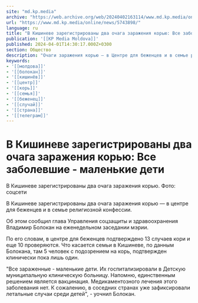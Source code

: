 ```yaml
---
site: "md.kp.media"
archive: "https://web.archive.org/web/20240402163114/www.md.kp.media/online/news/5743898/"
url: "https://www.md.kp.media/online/news/5743898/"
language: ru
title: "В Кишиневе зарегистрированы два очага заражения корью: Все заболевшие - маленькие дети"
publication: '[[KP Media Moldova]]'
published: 2024-04-01T14:30:17.000Z+0300
section: Общество
description: "Очаги заражения корью — в Центре для беженцев и в семье религиозной конфессии"
keywords:
- '[[молдова]]'
- '[[болокан]]'
- '[[кишинёв]]'
- '[[центр]]'
- '[[корь]]'
- '[[семья]]'
- '[[беженец]]'
- '[[случай]]'
- '[[страна]]'
- '[[телеграм]]'
---
```


# В Кишиневе зарегистрированы два очага заражения корью: Все заболевшие - маленькие дети

В Кишиневе зарегистрированы два очага заражения корью. Фото: соцсети

В Кишиневе зарегистрированы два очага заражения корью — в центре для беженцев и в семье религиозной конфессии.

Об этом сообщил глава Управления соцзащиты и здравоохранения Владимир Болокан на еженедельном заседании мэрии.

По его словам, в центре для беженцев подтверждено 13 случаев кори и еще 10 проверяются. Что касается семьи в Кишиневе, по данным Болокана, там 5 человек с подозрением на корь, подтвержден клинически пока лишь один.

"Все зараженные - маленькие дети. Их госпитализировали в Детскую муниципальную клиническую больницу. Напомню, единственным решением является вакцинация. Медикаментозного лечения этого заболевания нет. К сожалению, в соседних странах уже зафиксировали летальные случаи среди детей", - уочнил Болокан.